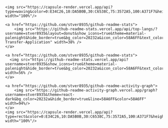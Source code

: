     <img src="https://capsule-render.vercel.app/api?type=waving&color=0:E34C26,10:DA5B0B,30:C6538C,75:3572A5,100:A371F7&height=100&section=header&text=&fontSize=0" width="100%"/>

    <a href="https://github.com/stver8935/github-readme-stats">
        <img src="https://github-readme-stats.vercel.app/api/top-langs/?username=stver8935&layout=donut&show_icons=true&theme=material-palenight&hide_border=true&bg_color=20232a&icon_color=58A6FF&text_color=fff&title_color=58A6FF&count_private=true&exclude_repo=Face-Transfer-Application" width=38% />
    </a>
    
    <a href="https://github.com/stver8935/github-readme-stats">
      <img src="https://github-readme-stats.vercel.app/api?username=stver8935&show_icons=true&theme=material-palenight&hide_border=true&bg_color=20232a&icon_color=58A6FF&text_color=fff&title_color=58A6FF&count_private=true" width=56% />
    </a>
    
    <a href="https://github.com/stver8935/github-readme-activity-graph">
        <img src="https://github-readme-activity-graph.vercel.app/graph?username=stver8935&theme=react-dark&bg_color=20232a&hide_border=true&line=58A6FF&color=58A6FF" width=94%/>
    </a>
    <img src="https://capsule-render.vercel.app/api?type=rect&color=0:E34C26,10:DA5B0B,30:C6538C,75:3572A5,100:A371F7&height=40&section=footer&text=&fontSize=0" width="100%"/>

